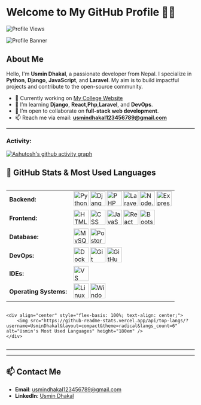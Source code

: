 # Welcome to My GitHub Profile 👨‍💻
<p align = "left">
	<img src = "https://komarev.com/ghpvc/?username=10kartik&style=plastic&color=blueviolet" alt = "Profile Views"/>
</p>

![Profile Banner](https://media.licdn.com/dms/image/v2/D4D16AQHIA_G8_SsnTw/profile-displaybackgroundimage-shrink_350_1400/profile-displaybackgroundimage-shrink_350_1400/0/1736602756089?e=1741824000&v=beta&t=QySu6I6sbcKUThYbvuOHVNEfL9Y7suXhiBJ2SEcESCs)

## About Me
Hello, I'm **Usmin Dhakal**, a passionate developer from Nepal. I specialize in **Python**, **Django**, **JavaScript**, and **Laravel**. My aim is to build impactful projects and contribute to the open-source community.


- 🔭 Currently working on [My College Website](https://github.com/UsminDhakal/My_College_Website)
- 🌱 I’m learning **Django**, **React**,**Php**,**Laravel**,  and **DevOps**.
- 👯 I’m open to collaborate on **full-stack web development**.
- 📫 Reach me via email: **usmindhakal123456789@gmail.com**

---
<h3 align="left">Activity:</h3>

[![Ashutosh's github activity graph](https://github-readme-activity-graph.vercel.app/graph?username=UsminDhakal&bg_color=100f0f&color=4c5e9e&line=4c569e&point=403e41&area=true&hide_border=true)](https://github.com/ashutosh00710/github-readme-activity-graph)










## 🚀 GitHub Stats & Most Used Languages

<div style="display:flex; justify-content:space-between; flex-wrap: wrap;">
    <table>
        <tr>
            <td style="font-weight: bold; padding-right: 10px; border: none; vertical-align: middle;">Backend:</td>
            <td>
                <img height="40" src="https://skillicons.dev/icons?i=python" alt="Python" />
                <img height="40" src="https://skillicons.dev/icons?i=django" alt="Django" />
                <img height="40" src="https://skillicons.dev/icons?i=php" alt="PHP" />
                <img height="40" src="https://skillicons.dev/icons?i=laravel" alt="Laravel" />
                <img height="40" src="https://skillicons.dev/icons?i=nodejs" alt="Node.js" />
                <img height="40" src="https://skillicons.dev/icons?i=express" alt="Express.js" />
            </td>
        </tr>
        <tr>
            <td style="font-weight: bold; padding-right: 10px; border: none; vertical-align: middle;">Frontend:</td>
            <td>
                <img height="40" src="https://skillicons.dev/icons?i=html" alt="HTML" />
                <img height="40" src="https://skillicons.dev/icons?i=css" alt="CSS" />
                <img height="40" src="https://skillicons.dev/icons?i=js" alt="JavaScript" />
                <img height="40" src="https://skillicons.dev/icons?i=react" alt="React" />
                <img height="40" src="https://skillicons.dev/icons?i=bootstrap" alt="Bootstrap" />
            </td>
        </tr>
        <tr>
            <td style="font-weight: bold; padding-right: 10px; border: none; vertical-align: middle;">Database:</td>
            <td>
                <img height="40" src="https://skillicons.dev/icons?i=mysql" alt="MySQL" />
                <img height="40" src="https://skillicons.dev/icons?i=postgresql" alt="PostgreSQL" />
            </td>
        </tr>
        <tr>
            <td style="font-weight: bold; padding-right: 10px; border: none; vertical-align: middle;">DevOps:</td>
            <td>
                <img height="40" src="https://skillicons.dev/icons?i=docker" alt="Docker" />
                <img height="40" src="https://skillicons.dev/icons?i=git" alt="Git" />
                <img height="40" src="https://skillicons.dev/icons?i=github" alt="GitHub" />
            </td>
        </tr>
        <tr>
            <td style="font-weight: bold; padding-right: 10px; border: none; vertical-align: middle;">IDEs:</td>
            <td>
                <img height="40" src="https://skillicons.dev/icons?i=vscode" alt="VS Code" />
            </td>
        </tr>
        <tr>
            <td style="font-weight: bold; padding-right: 10px; border: none; vertical-align: middle;">Operating Systems:</td>
            <td>
                <img height="40" src="https://skillicons.dev/icons?i=linux" alt="Linux" />
                <img height="40" src="https://skillicons.dev/icons?i=windows" alt="Windows" />
            </td>
        </tr>
    </table>

    <div align="center" style="flex-basis: 100%; text-align: center;">
        <img src="https://github-readme-stats.vercel.app/api/top-langs/?username=UsminDhakal&layout=compact&theme=radical&langs_count=6" alt="Usmin's Most Used Languages" height="180em" />
    </div>
</div>



---



---

## 📫 Contact Me
- **Email**: usmindhakal123456789@gmail.com
- **LinkedIn**: [Usmin Dhakal](https://www.linkedin.com/in/usmin-dhakal-011120282/)
